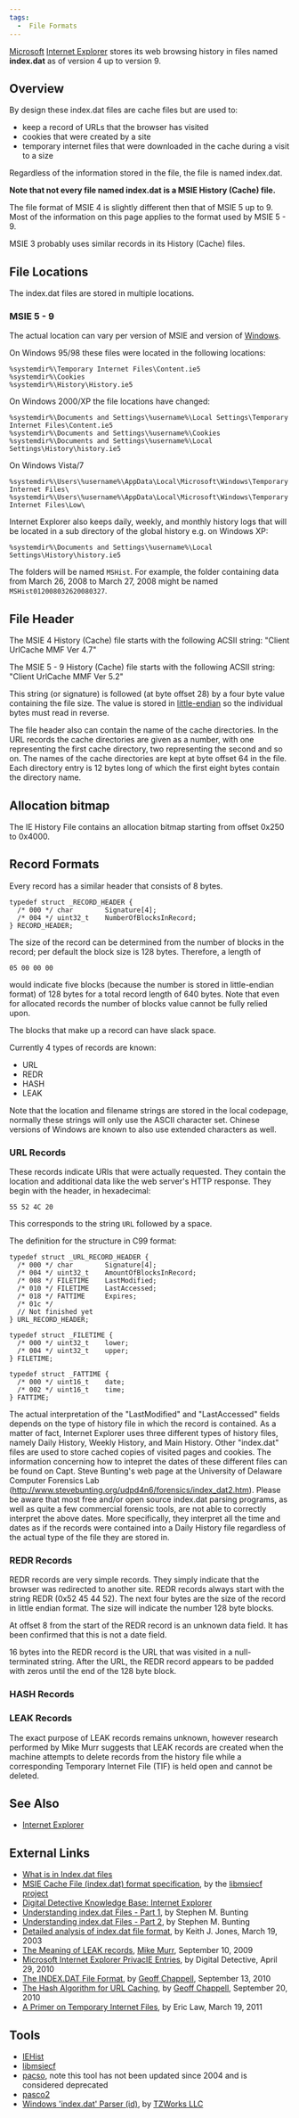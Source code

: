 ```yaml
---
tags:
  -  File Formats
---
```

[Microsoft](microsoft.md) [Internet
Explorer](internet_explorer.md) stores its web
browsing history in files named <b>index.dat</b> as of version 4 up to
version 9.

## Overview

By design these index.dat files are cache files but are used to:

- keep a record of URLs that the browser has visited
- cookies that were created by a site
- temporary internet files that were downloaded in the cache during a
  visit to a size

Regardless of the information stored in the file, the file is named
index.dat.

<b>Note that not every file named index.dat is a MSIE History (Cache)
file.</b>

The file format of MSIE 4 is slightly different then that of MSIE 5 up
to 9. Most of the information on this page applies to the format used by
MSIE 5 - 9.

MSIE 3 probably uses similar records in its History (Cache) files.

## File Locations

The index.dat files are stored in multiple locations.

### MSIE 5 - 9

The actual location can vary per version of MSIE and version of
[Windows](windows.md).

On Windows 95/98 these files were located in the following locations:

    %systemdir%\Temporary Internet Files\Content.ie5
    %systemdir%\Cookies
    %systemdir%\History\History.ie5

On Windows 2000/XP the file locations have changed:

    %systemdir%\Documents and Settings\%username%\Local Settings\Temporary Internet Files\Content.ie5
    %systemdir%\Documents and Settings\%username%\Cookies
    %systemdir%\Documents and Settings\%username%\Local Settings\History\history.ie5

On Windows Vista/7

    %systemdir%\Users\%username%\AppData\Local\Microsoft\Windows\Temporary Internet Files\
    %systemdir%\Users\%username%\AppData\Local\Microsoft\Windows\Temporary Internet Files\Low\

Internet Explorer also keeps daily, weekly, and monthly history logs
that will be located in a sub directory of the global history e.g. on
Windows XP:

    %systemdir%\Documents and Settings\%username%\Local Settings\History\history.ie5

The folders will be named
`MSHist`<two-digit number><starting four-digit year><starting two-digit month><starting two-digit day><ending four-digit year><ending two-digit month><ending two-digit day>.
For example, the folder containing data from March 26, 2008 to March 27,
2008 might be named `MSHist012008032620080327`.

## File Header

The MSIE 4 History (Cache) file starts with the following ACSII string:
"Client UrlCache MMF Ver 4.7"

The MSIE 5 - 9 History (Cache) file starts with the following ACSII
string: "Client UrlCache MMF Ver 5.2"

This string (or signature) is followed (at byte offset 28) by a four
byte value containing the file size. The value is stored in
[little-endian](endianness.md) so the individual bytes must read
in reverse.

The file header also can contain the name of the cache directories. In
the URL records the cache directories are given as a number, with one
representing the first cache directory, two representing the second and
so on. The names of the cache directories are kept at byte offset 64 in
the file. Each directory entry is 12 bytes long of which the first eight
bytes contain the directory name.

## Allocation bitmap

The IE History File contains an allocation bitmap starting from offset
0x250 to 0x4000.

## Record Formats

Every record has a similar header that consists of 8 bytes.

    typedef struct _RECORD_HEADER {
      /* 000 */ char        Signature[4];
      /* 004 */ uint32_t    NumberOfBlocksInRecord;
    } RECORD_HEADER;

The size of the record can be determined from the number of blocks in
the record; per default the block size is 128 bytes. Therefore, a length
of

    05 00 00 00

would indicate five blocks (because the number is stored in
little-endian format) of 128 bytes for a total record length of 640
bytes. Note that even for allocated records the number of blocks value
cannot be fully relied upon.

The blocks that make up a record can have slack space.

Currently 4 types of records are known:

- URL
- REDR
- HASH
- LEAK

Note that the location and filename strings are stored in the local
codepage, normally these strings will only use the ASCII character set.
Chinese versions of Windows are known to also use extended characters as
well.

### URL Records

These records indicate URIs that were actually requested. They contain
the location and additional data like the web server's HTTP response.
They begin with the header, in hexadecimal:

    55 52 4C 20

This corresponds to the string `URL` followed by a space.

The definition for the structure in C99 format:

    typedef struct _URL_RECORD_HEADER {
      /* 000 */ char        Signature[4];
      /* 004 */ uint32_t    AmountOfBlocksInRecord;
      /* 008 */ FILETIME    LastModified;
      /* 010 */ FILETIME    LastAccessed;
      /* 018 */ FATTIME     Expires;
      /* 01c */
      // Not finished yet
    } URL_RECORD_HEADER;

    typedef struct _FILETIME {
      /* 000 */ uint32_t    lower;
      /* 004 */ uint32_t    upper;
    } FILETIME;

    typedef struct _FATTIME {
      /* 000 */ uint16_t    date;
      /* 002 */ uint16_t    time;
    } FATTIME;

The actual interpretation of the "LastModified" and "LastAccessed"
fields depends on the type of history file in which the record is
contained. As a matter of fact, Internet Explorer uses three different
types of history files, namely Daily History, Weekly History, and Main
History. Other "index.dat" files are used to store cached copies of
visited pages and cookies. The information concerning how to intepret
the dates of these different files can be found on Capt. Steve Bunting's
web page at the University of Delaware Computer Forensics Lab
(http://www.stevebunting.org/udpd4n6/forensics/index_dat2.htm). Please
be aware that most free and/or open source index.dat parsing programs,
as well as quite a few commercial forensic tools, are not able to
correctly interpret the above dates. More specifically, they interpret
all the time and dates as if the records were contained into a Daily
History file regardless of the actual type of the file they are stored
in.

### REDR Records

REDR records are very simple records. They simply indicate that the
browser was redirected to another site. REDR records always start with
the string REDR (0x52 45 44 52). The next four bytes are the size of the
record in little endian format. The size will indicate the number 128
byte blocks.

At offset 8 from the start of the REDR record is an unknown data field.
It has been confirmed that this is not a date field.

16 bytes into the REDR record is the URL that was visited in a
null-terminated string. After the URL, the REDR record appears to be
padded with zeros until the end of the 128 byte block.

### HASH Records

### LEAK Records

The exact purpose of LEAK records remains unknown, however research
performed by Mike Murr suggests that LEAK records are created when the
machine attempts to delete records from the history file while a
corresponding Temporary Internet File (TIF) is held open and cannot be
deleted.

## See Also

- [Internet Explorer](internet_explorer.md)

## External Links

- [What is in Index.dat
  files](http://www.milincorporated.com/a3_index.dat.html)
- [MSIE Cache File (index.dat) format
  specification](http://code.google.com/p/libmsiecf/downloads/detail?name=MSIE%20Cache%20File%20%28index.dat%29%20format.pdf),
  by the [libmsiecf project](libmsiecf.md)
- [Digital Detective Knowledge Base: Internet
  Explorer](http://kb.digital-detective.co.uk/display/NetAnalysis1/Internet+Explorer)
- [Understanding index.dat Files - Part
  1](http://web.archive.org/web/20090605202325/http://128.175.24.251/forensics/index_dat1.htm),
  by Stephen M. Bunting
- [Understanding index.dat Files - Part
  2](http://web.archive.org/web/20090605200839/http://128.175.24.251/forensics/index_dat2.htm),
  by Stephen M. Bunting
- [Detailed analysis of index.dat file
  format](http://web.archive.org/web/20090824054415/http://www.foundstone.com/us/pdf/wp_index_dat.pdf),
  by Keith J. Jones, March 19, 2003
- [The Meaning of LEAK
  records](http://www.forensicblog.org/2009/09/10/the-meaning-of-leak-records/),
  [Mike Murr](mike_murr.md), September 10, 2009
- [Microsoft Internet Explorer PrivacIE
  Entries](http://blog.digital-detective.co.uk/2010/04/microsoft-internet-explorer-privacie.html),
  by Digital Detective, April 29, 2010
- [The INDEX.DAT File
  Format](http://www.geoffchappell.com/studies/windows/ie/wininet/api/urlcache/indexdat.htm?tx=20,78,83,84,88,89),
  by [Geoff Chappell](geoff_chappell.md), September 13, 2010
- [The Hash Algorithm for URL
  Caching](http://www.geoffchappell.com/studies/windows/ie/wininet/api/urlcache/hashkey.htm?tx=20,78,83,84,88),
  by [Geoff Chappell](geoff_chappell.md), September 20, 2010
- [A Primer on Temporary Internet
  Files](http://blogs.msdn.com/b/ieinternals/archive/2011/03/19/wininet-temporary-internet-files-cache-and-explorer-folder-view.aspx),
  by Eric Law, March 19, 2011

## Tools

- [IEHist](http://www.cqure.net/wp/iehist/)
- [libmsiecf](libmsiecf.md)
- [pacso](https://sourceforge.net/projects/odessa/), note this tool has
  not been updated since 2004 and is considered deprecated
- [pasco2](https://sourceforge.net/projects/pasco2/)
- [Windows 'index.dat' Parser
  (id)](http://www.tzworks.net/prototype_page.php?proto_id=6), by
  [TZWorks LLC](tzworks_llc.md)

